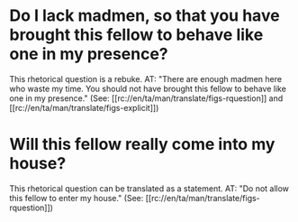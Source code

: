 # Do I lack madmen, so that you have brought this fellow to behave like one in my presence?

This rhetorical question is a rebuke. AT: "There are enough madmen here who waste my time. You should not have brought this fellow to behave like one in my presence." (See: [[rc://en/ta/man/translate/figs-rquestion]] and [[rc://en/ta/man/translate/figs-explicit]])

# Will this fellow really come into my house?

This rhetorical question can be translated as a statement. AT: "Do not allow this fellow to enter my house." (See: [[rc://en/ta/man/translate/figs-rquestion]])


